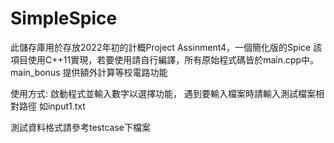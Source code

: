 # SimpleSpice


此儲存庫用於存放2022年初的計概Project Assinment4，一個簡化版的Spice
該項目使用C++11實現，若要使用請自行編譯，所有原始程式碼皆於main.cpp中。
main_bonus 提供額外計算等校電路功能

使用方式:
啟動程式並輸入數字以選擇功能，
遇到要輸入檔案時請輸入測試檔案相對路徑 如input1.txt

測試資料格式請參考testcase下檔案